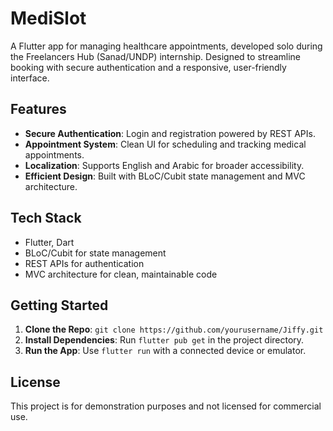 # MediSlot
A Flutter app for managing healthcare appointments, developed solo during the Freelancers Hub (Sanad/UNDP) internship. Designed to streamline booking with secure authentication and a responsive, user-friendly interface.

## Features
- **Secure Authentication**: Login and registration powered by REST APIs.
- **Appointment System**: Clean UI for scheduling and tracking medical appointments.
- **Localization**: Supports English and Arabic for broader accessibility.
- **Efficient Design**: Built with BLoC/Cubit state management and MVC architecture.

## Tech Stack
- Flutter, Dart
- BLoC/Cubit for state management
- REST APIs for authentication
- MVC architecture for clean, maintainable code

 ## Getting Started
1. **Clone the Repo**: `git clone https://github.com/yourusername/Jiffy.git`
2. **Install Dependencies**: Run `flutter pub get` in the project directory.
3. **Run the App**: Use `flutter run` with a connected device or emulator.


## License
This project is for demonstration purposes and not licensed for commercial use.
